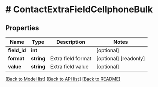 # # ContactExtraFieldCellphoneBulk

## Properties

Name | Type | Description | Notes
------------ | ------------- | ------------- | -------------
**field_id** | **int** |  | [optional]
**format** | **string** | Extra field format | [optional] [readonly]
**value** | **string** | Extra field value | [optional]

[[Back to Model list]](../../README.md#models) [[Back to API list]](../../README.md#endpoints) [[Back to README]](../../README.md)
